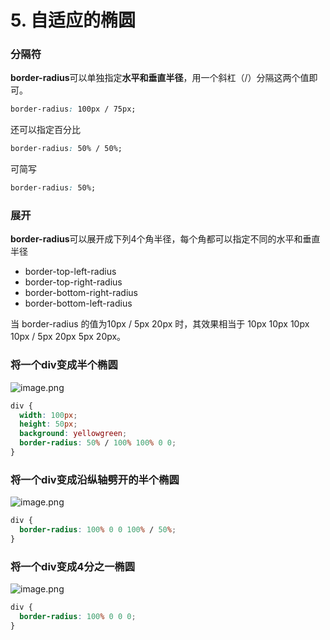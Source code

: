 # 5. 自适应的椭圆

### 分隔符
**border-radius**可以单独指定**水平和垂直半径**，用一个斜杠（/）分隔这两个值即可。
```css
border-radius: 100px / 75px;
```
还可以指定百分比
```css
border-radius: 50% / 50%;
```
可简写
```css
border-radius: 50%;
```
### 展开
**border-radius**可以展开成下列4个角半径，每个角都可以指定不同的水平和垂直半径

- border-top-left-radius
- border-top-right-radius
- border-bottom-right-radius
- border-bottom-left-radius

当 border-radius 的值为10px / 5px 20px 时，其效果相当于 10px 10px 10px 10px / 5px 20px 5px 20px。


### 将一个div变成半个椭圆
![image.png](https://cdn.nlark.com/yuque/0/2020/png/1753813/1600678902258-32c7b7d4-7bc9-4b43-9908-069e1856d0a1.png#align=left&display=inline&height=91&margin=%5Bobject%20Object%5D&name=image.png&originHeight=118&originWidth=363&size=3158&status=done&style=none&width=281)
```css
div {
  width: 100px;
  height: 50px;
  background: yellowgreen;
  border-radius: 50% / 100% 100% 0 0;
}
```
### 将一个div变成沿纵轴劈开的半个椭圆
![image.png](https://cdn.nlark.com/yuque/0/2020/png/1753813/1600679097561-0456aa69-7815-4c1e-b54d-4a2475bfb004.png#align=left&display=inline&height=106&margin=%5Bobject%20Object%5D&name=image.png&originHeight=135&originWidth=366&size=4545&status=done&style=none&width=287)
```css
div {
  border-radius: 100% 0 0 100% / 50%;
}
```
### 将一个div变成4分之一椭圆
![image.png](https://cdn.nlark.com/yuque/0/2020/png/1753813/1600679454863-ce083e20-c648-432d-b116-206b17e6f42b.png#align=left&display=inline&height=106&margin=%5Bobject%20Object%5D&name=image.png&originHeight=135&originWidth=367&size=3614&status=done&style=none&width=287)
```css
div {
  border-radius: 100% 0 0 0;
}
```


